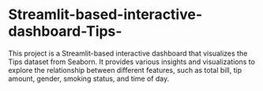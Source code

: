 # Streamlit-based-interactive-dashboard-Tips-
This project is a Streamlit-based interactive dashboard that visualizes the Tips dataset from Seaborn. It provides various insights and visualizations to explore the relationship between different features, such as total bill, tip amount, gender, smoking status, and time of day.
